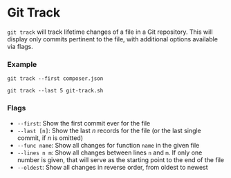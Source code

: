 # Git Track

`git track` will track lifetime changes of a file in a Git repository. This will display only commits pertinent to the file, with additional options available via flags.

### Example

```
git track --first composer.json
```

```
git track --last 5 git-track.sh
```

### Flags

+ `--first`: Show the first commit ever for the file
+ `--last [n]`: Show the last _n_ records for the file (or the last single commit, if _n_ is omitted)
+ `--func name`: Show all changes for function `name` in the given file
+ `--lines n m`: Show all changes between lines `n` and `m`. If only one number is given, that will serve as the starting point to the end of the file
+ `--oldest`: Show all changes in reverse order, from oldest to newest
